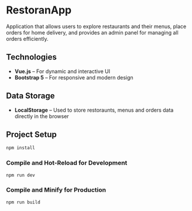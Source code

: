 # RestoranApp

Application that allows users to explore restaurants and their menus, place orders for home delivery, and provides an admin panel for managing all orders efficiently.
## Technologies

- **Vue.js** – For dynamic and interactive UI  
- **Bootstrap 5** – For responsive and modern design  

## Data Storage

- **LocalStorage** – Used to store restoraunts, menus and orders data directly in the browser 


## Project Setup

```sh
npm install
```

### Compile and Hot-Reload for Development

```sh
npm run dev
```

### Compile and Minify for Production

```sh
npm run build
```
